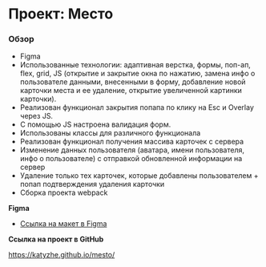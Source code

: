# Проект: Место

### Обзор

* Figma
* Использованные технологии: адаптивная верстка, формы, поп-ап, flex, grid, JS (открытие и закрытие окна по нажатию, замена инфо о пользователе данными, внесенными в форму, добавление новой карточки места и ее удаление, открытие увеличенной картинки карточки). 
* Реализован функционал закрытия попапа по клику на Esc и Overlay через JS. 
* С помощью JS настроена валидация форм.
* Использованы классы для различного функционала
* Реализован функционал получения массива карточек с сервера
* Изменение данных пользователя (аватара, имени пользователя, инфо о пользователе) с отправкой обновленной информации на сервер
* Удаление только тех карточек, которые добавлены пользователем + попап подтверждения удаления карточки
* Сборка проекта webpack

**Figma**

* [Ссылка на макет в Figma](https://www.figma.com/file/2cn9N9jSkmxD84oJik7xL7/JavaScript.-Sprint-4?node-id=0%3A1)

**Ссылка на проект в GitHub**

https://katyzhe.github.io/mesto/